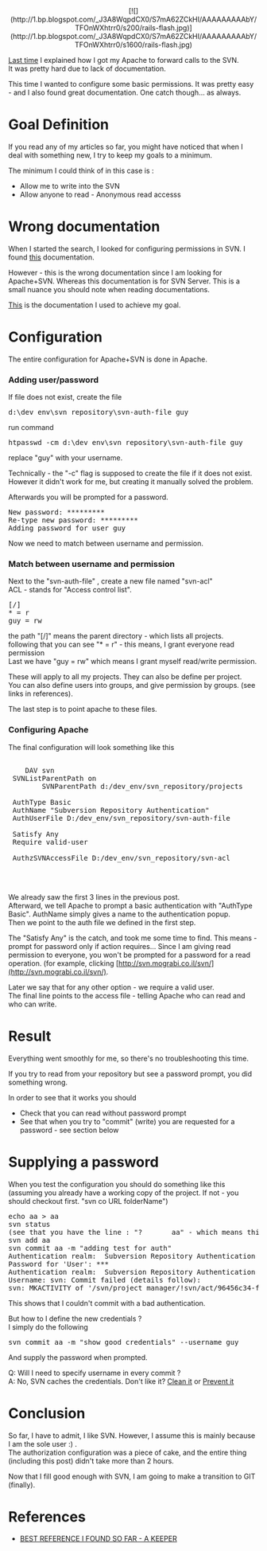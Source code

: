 <div class="separator" style="clear: both; text-align: center;">[![](http://1.bp.blogspot.com/_J3A8WqpdCX0/S7mA62ZCkHI/AAAAAAAAAbY/TFOnWXhtrr0/s200/rails-flash.jpg)](http://1.bp.blogspot.com/_J3A8WqpdCX0/S7mA62ZCkHI/AAAAAAAAAbY/TFOnWXhtrr0/s1600/rails-flash.jpg)</div>

[Last time](http://mograblog.blogspot.com/2010/04/svn-apache-easy-lets-make-it-work.html) I explained how I got my Apache to forward calls to the SVN.  
It was pretty hard due to lack of documentation.  

This time I wanted to configure some basic permissions. It was pretty easy - and I also found great documentation. One catch though... as always.  

<a name="more"></a>  

# Goal Definition

If you read any of my articles so far, you might have noticed that when I deal with something new, I try to keep my goals to a minimum.  

The minimum I could think of in this case is :  

*   Allow me to write into the SVN
*   Allow anyone to read - Anonymous read accesss

# Wrong documentation

When I started the search, I looked for configuring permissions in SVN. I found [this](http://draft.blogger.com/post-edit.g?blogID=7135654868651822449&postID=7278552956630803975) documentation.  

However - this is the wrong documentation since I am looking for Apache+SVN. Whereas this documentation is for SVN Server. This is a small nuance you should note when reading documentations.  

[This](http://svn.spears.at/) is the documentation I used to achieve my goal.  

# Configuration

The entire configuration for Apache+SVN is done in Apache.  

### Adding user/password

If file does not exist, create the file  

<pre>d:\dev_env\svn_repository\svn-auth-file guy  
</pre>

run command  

<pre>htpasswd -cm d:\dev_env\svn_repository\svn-auth-file guy  
</pre>

replace "guy" with your username.  

Technically - the "-c" flag is supposed to create the file if it does not exist. However it didn't work for me, but creating it manually solved the problem.  

Afterwards you will be prompted for a password.  

<pre>New password: *********  
Re-type new password: *********  
Adding password for user guy  
</pre>

Now we need to match between username and permission.  

### Match between username and permission

Next to the "svn-auth-file" , create a new file named "svn-acl"  
ACL - stands for "Access control list".  

<pre>[/]  
* = r  
guy = rw  
</pre>

the path "[/]" means the parent directory - which lists all projects.  
following that you can see "* = r" - this means, I grant everyone read permission  
Last we have "guy = rw" which means I grant myself read/write permission.  

These will apply to all my projects. They can also be define per project.  
You can also define users into groups, and give permission by groups. (see links in references).  

The last step is to point apache to these files.  

### Configuring Apache

The final configuration will look something like this  

<pre><location ~="" "="" svn="">  
    DAV svn  
 SVNListParentPath on   
        SVNParentPath d:/dev_env/svn_repository/projects  

 AuthType Basic  
 AuthName "Subversion Repository Authentication"  
 AuthUserFile D:/dev_env/svn_repository/svn-auth-file  

 Satisfy Any  
 Require valid-user  

 AuthzSVNAccessFile D:/dev_env/svn_repository/svn-acl  

</location>  

</pre>

We already saw the first 3 lines in the previous post.  
Afterward, we tell Apache to prompt a basic authentication with "AuthType Basic". AuthName simply gives a name to the authentication popup.  
Then we point to the auth file we defined in the first step.  

The "Satisfy Any" is the catch, and took me some time to find. This means - prompt for password only if action requires... Since I am giving read permission to everyone, you won't be prompted for a password for a read operation. (for example, clicking [http://svn.mograbi.co.il/svn/](http://svn.mograbi.co.il/svn/).  

Later we say that for any other option - we require a valid user.  
The final line points to the access file - telling Apache who can read and who can write.  

# Result

Everything went smoothly for me, so there's no troubleshooting this time.  

If you try to read from your repository but see a password prompt, you did something wrong.  

In order to see that it works you should  

*   Check that you can read without password prompt
*   See that when you try to "commit" (write) you are requested for a password - see section below

# Supplying a password

When you test the configuration you should do something like this (assuming you already have a working copy of the project. If not - you should checkout first. "svn co URL folderName")  

<pre>echo aa > aa  
svn status  
(see that you have the line : "?       aa" - which means this file is not monitored.)  
svn add aa  
svn commit aa -m "adding test for auth"  
Authentication realm: <http: svn.mograbi.co.il:80=""> Subversion Repository Authentication  
Password for 'User': ***  
Authentication realm: <http: svn.mograbi.co.il:80=""> Subversion Repository Authentication  
Username: svn: Commit failed (details follow):  
svn: MKACTIVITY of '/svn/project_manager/!svn/act/96456c34-fea7-aa4b-a25d-000e43429ecf': authorization failed: Could not authenticate to server: r  
</http:></http:></pre>

This shows that I couldn't commit with a bad authentication.  

But how to I define the new credentials ?  
I simply do the following  

<pre>svn commit aa -m "show good credentials" --username guy  
</pre>

And supply the password when prompted.  

Q: Will I need to specify username in every commit ?  
A: No, SVN caches the credentials. Don't like it? [Clean it](http://svn.haxx.se/users/archive-2009-03/0740.shtml) or [Prevent it](http://svnbook.red-bean.com/en/1.1/ch07.html#svn-ch-7-sect-1.3.2)  

# Conclusion

So far, I have to admit, I like SVN. However, I assume this is mainly because I am the sole user :) .  
The authorization configuration was a piece of cake, and the entire thing (including this post) didn't take more than 2 hours.  

Now that I fill good enough with SVN, I am going to make a transition to GIT (finally).  

# References

*   [BEST REFERENCE I FOUND SO FAR - A KEEPER](http://wiki.wsmoak.net/cgi-bin/wiki.pl?Subversion/Configuration)